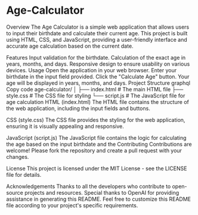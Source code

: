 # Age-Calculator
Overview
The Age Calculator is a simple web application that allows users to input their birthdate and calculate their current age. This project is built using HTML, CSS, and JavaScript, providing a user-friendly interface and accurate age calculation based on the current date.

Features
Input validation for the birthdate.
Calculation of the exact age in years, months, and days.
Responsive design to ensure usability on various devices.
Usage
Open the application in your web browser.
Enter your birthdate in the input field provided.
Click the "Calculate Age" button.
Your age will be displayed in years, months, and days.
Project Structure
graphql
Copy code
age-calculator/
│
├── index.html       # The main HTML file
├── style.css        # The CSS file for styling
└── script.js        # The JavaScript file for age calculation
HTML (index.html)
The HTML file contains the structure of the web application, including the input fields and buttons.

CSS (style.css)
The CSS file provides the styling for the web application, ensuring it is visually appealing and responsive.

JavaScript (script.js)
The JavaScript file contains the logic for calculating the age based on the input birthdate and the 
Contributing
Contributions are welcome! Please fork the repository and create a pull request with your changes.

License
This project is licensed under the MIT License - see the LICENSE file for details.

Acknowledgements
Thanks to all the developers who contribute to open-source projects and resources.
Special thanks to OpenAI for providing assistance in generating this README.
Feel free to customize this README file according to your project's specific requirements.
